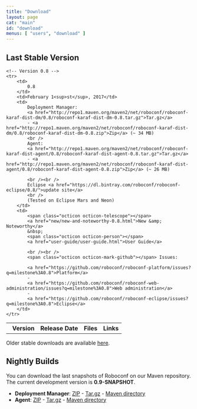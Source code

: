 ```yaml
---
title: "Download"
layout: page
cat: "main"
id: "download"
menus: [ "users", "download" ]
---
```


## Last Stable Version

<table id="download-table">
	<tr>
		<th><span class="octicon octicon-pin"></span> &nbsp; Version</th>
		<th>Release Date</th>
		<th>Files</th>
		<th>Links</th>
	</tr>
	
	<!-- Version 0.8 -->
	<tr>
		<td>
			0.8
		</td>
		<td>February 1<sup>st</sup>, 2017</td>
		<td>
			Deployment Manager: 
			<a href="http://repo1.maven.org/maven2/net/roboconf/roboconf-karaf-dist-dm/0.8/roboconf-karaf-dist-dm-0.8.tar.gz">Tar.gz</a>
			- <a href="http://repo1.maven.org/maven2/net/roboconf/roboconf-karaf-dist-dm/0.8/roboconf-karaf-dist-dm-0.8.zip">Zip</a> (~ 34 MB)
			<br />
			Agent: 
			<a href="http://repo1.maven.org/maven2/net/roboconf/roboconf-karaf-dist-agent/0.8/roboconf-karaf-dist-agent-0.8.tar.gz">Tar.gz</a>
			- <a href="http://repo1.maven.org/maven2/net/roboconf/roboconf-karaf-dist-agent/0.8/roboconf-karaf-dist-agent-0.8.zip">Zip</a> (~ 26 MB)

			<br /><br />
			Eclipse <a href="https://dl.bintray.com/roboconf/roboconf-eclipse/0.8/">update site</a>
			<br />
			(Tested on Eclipse Mars and Neon)
		</td>
		<td>
			<span class="octicon octicon-telescope"></span>
			<a href="new/new-and-noteworthy-0.8.html">New &amp; Noteworthy</a>
			&nbsp;
			<span class="octicon octicon-person"></span>
			<a href="user-guide/user-guide.html">User Guide</a>
			
			<br /><br />
			<span class="octicon octicon-mark-github"></span> Issues: 
			
			<a href="https://github.com/roboconf/roboconf-platform/issues?q=milestone%3A0.8">Platform</a>
			-
			<a href="https://github.com/roboconf/roboconf-web-administration/issues?q=milestone%3A0.8">Web administration</a>
			-
			<a href="https://github.com/roboconf/roboconf-eclipse/issues?q=milestone%3A0.8">Eclipse</a>
		</td>
	</tr>
</table>

Older stable downloads are available [here](older-downloads.html).


## Nightly Builds

You can download the last snapshots of Roboconf on our Maven repository.  
The current development version is **0.9-SNAPSHOT**.

* **Deployment Manager**: [ZIP](https://oss.sonatype.org/service/local/artifact/maven/redirect?g=net.roboconf&r=snapshots&a=roboconf-karaf-dist-dm&v=LATEST&p=zip) - [Tar.gz](https://oss.sonatype.org/service/local/artifact/maven/redirect?g=net.roboconf&r=snapshots&a=roboconf-karaf-dist-dm&v=LATEST&p=tar.gz) - [Maven directory](https://oss.sonatype.org/content/repositories/snapshots/net/roboconf/roboconf-karaf-dist-dm)
* **Agent**: [ZIP](https://oss.sonatype.org/service/local/artifact/maven/redirect?g=net.roboconf&r=snapshots&a=roboconf-karaf-dist-agent&v=LATEST&p=zip) - [Tar.gz](https://oss.sonatype.org/service/local/artifact/maven/redirect?g=net.roboconf&r=snapshots&a=roboconf-karaf-dist-agent&v=LATEST&p=tar.gz) - [Maven directory](https://oss.sonatype.org/content/repositories/snapshots/net/roboconf/roboconf-karaf-dist-agent)
